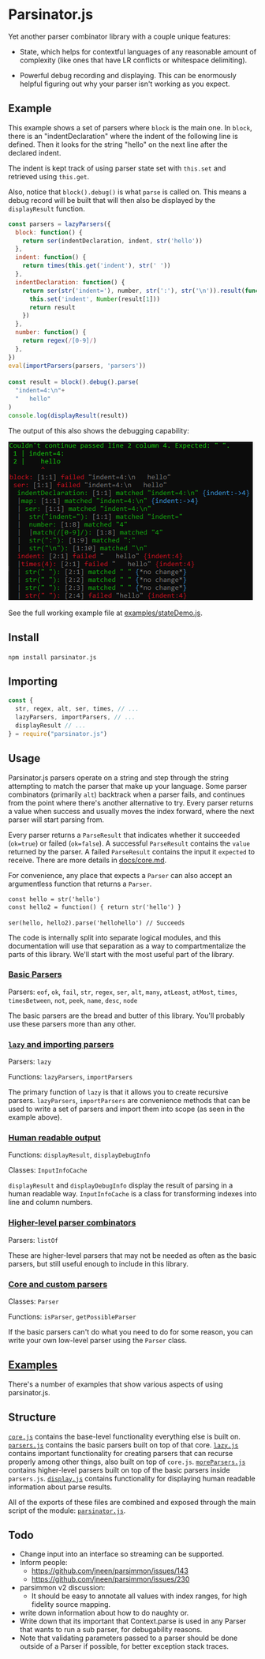 # Parsinator.js

Yet another parser combinator library with a couple unique features:

* State, which helps for contextful languages of any reasonable amount of complexity (like ones that have LR conflicts or whitespace delimiting).

* Powerful debug recording and displaying. This can be enormously helpful figuring out why your parser isn't working as you expect.

## Example

This example shows a set of parsers where `block` is the main one. In `block`, there is an "indentDeclaration" where the indent of the following line is defined. Then it looks for the string "hello" on the next line after the declared indent.

The indent is kept track of using parser state set with `this.set` and retrieved using `this.get`.

Also, notice that `block().debug()` is what `parse` is called on. This means a debug record will be built that will then also be displayed by the `displayResult` function.

```javascript
const parsers = lazyParsers({
  block: function() {
    return ser(indentDeclaration, indent, str('hello'))
  },
  indent: function() {
    return times(this.get('indent'), str(' '))
  },
  indentDeclaration: function() {
    return ser(str('indent='), number, str(':'), str('\n')).result(function(result) {
      this.set('indent', Number(result[1]))
      return result
    })
  },
  number: function() {
    return regex(/[0-9]/)
  },
})
eval(importParsers(parsers, 'parsers'))

const result = block().debug().parse(
  "indent=4:\n"+
  "   hello"
)
console.log(displayResult(result))
```

The output of this also shows the debugging capability:

![fail-debug](fail-debug.png)

See the full working example file at [examples/stateDemo.js](examples/stateDemo.js).

## Install

`npm install parsinator.js`

## Importing

```javascript
const {
  str, regex, alt, ser, times, // ...
  lazyParsers, importParsers, // ...
  displayResult // ...
} = require("parsinator.js")
```

## Usage

Parsinator.js parsers operate on a string and step through the string attempting to match the parser that make up your language. Some parser combinators (primarily `alt`) backtrack when a parser fails, and continues from the point where there's another alternative to try. Every parser returns a value when success and usually moves the index forward, where the next parser will start parsing from. 

Every parser returns a `ParseResult` that indicates whether it succeeded (`ok=true`) or failed (`ok=false`). A successful `ParseResult` contains the `value` returned by the parser. A failed `ParseResult` contains the input it `expected` to receive. There are more details in [docs/core.md](docs/core.md).

For convenience, any place that expects a `Parser` can also accept an argumentless function that returns a `Parser`.

```
const hello = str('hello')
const hello2 = function() { return str('hello') }

ser(hello, hello2).parse('hellohello') // Succeeds
```



The code is internally split into separate logical modules, and this documentation will use that separation as a way to compartmentalize the parts of this library. We'll start with the most useful part of the library.

### [Basic Parsers](docs/parsers.md)

Parsers: `eof`, `ok`, `fail`, `str`, `regex`, `ser`, `alt`, `many`, `atLeast`, `atMost`, `times`, `timesBetween`, `not`, `peek`, `name`, `desc`, `node`

The basic parsers are the bread and butter of this library. You'll probably use these parsers more than any other.

### [`lazy` and importing parsers](docs/lazy.md)

Parsers: `lazy`

Functions: `lazyParsers`, `importParsers`

The primary function of `lazy` is that it allows you to create recursive parsers. `lazyParsers`, `importParsers` are convenience methods that can be used to write a set of parsers and import them into scope (as seen in the example above).

### [Human readable output](docs/display.md)

Functions: `displayResult`, `displayDebugInfo`

Classes: `InputInfoCache`

`displayResult` and `displayDebugInfo` display the result of parsing in a human readable way. `InputInfoCache` is a class for transforming indexes into line and column numbers.

### [Higher-level parser combinators](docs/moreParsers.md)

Parsers: `listOf`

These are higher-level parsers that may not be needed as often as the basic parsers, but still useful enough to include in this library. 

### [Core and custom parsers](docs/core.md)

Classes: `Parser`

Functions: `isParser`, `getPossibleParser`

If the basic parsers can't do what you need to do for some reason, you can write your own low-level parser using the `Parser` class.

## [Examples](examples)

There's a number of examples that show various aspects of using parsinator.js. 

## Structure

[`core.js`](src/core.js) contains the base-level functionality everything else is built on. [`parsers.js`](src/parsers.js) contains the basic parsers built on top of that core. [`lazy.js`](src/lazy.js) contains important functionality for creating parsers that can recurse properly among other things, also built on top of `core.js`. [`moreParsers.js`](src/moreParsers.js) contains higher-level parsers built on top of the basic parsers inside `parsers.js`. [`display.js`](src/display.js) contains functionality for displaying human readable information about parse results.

All of the exports of these files are combined and exposed through the main script of the module:
[`parsinator.js`](parsinator.js).


## Todo

* Change input into an interface so streaming can be supported.
* Inform people:
  * https://github.com/jneen/parsimmon/issues/143
  * https://github.com/jneen/parsimmon/issues/230
* parsimmon v2 discussion:
  * It should be easy to annotate all values with index ranges, for high fidelity source mapping.
* write down information about how to do naughty or.
* Write down that its important that Context.parse is used in any Parser that wants to run a sub parser, for debugability reasons.
* Note that validating parameters passed to a parser should be done outside of a Parser if possible, for better exception stack traces.
